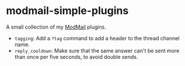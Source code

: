 # modmail-simple-plugins

A small collection of my [ModMail](https://github.com/kyb3r/modmail) plugins.
- `tagging`: Add a `?tag` command to add a header to the thread channel name.
- `reply_cooldown`: Make sure that the same answer can't be sent more than once per five seconds, to avoid double sends.